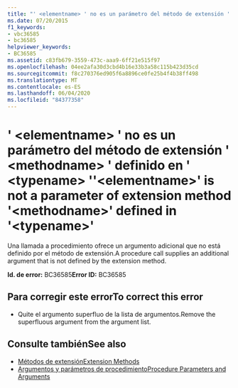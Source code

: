 ```yaml
---
title: "' <elementname> ' no es un parámetro del método de extensión ' <methodname> ' definido en ' <typename> '"
ms.date: 07/20/2015
f1_keywords:
- vbc36585
- bc36585
helpviewer_keywords:
- BC36585
ms.assetid: c83fb679-3559-473c-aaa9-6ff21e515f97
ms.openlocfilehash: 04ee2afa30d3cbd4b16e33b3a58c115b423d35cd
ms.sourcegitcommit: f8c270376ed905f6a8896ce0fe25b4f4b38ff498
ms.translationtype: MT
ms.contentlocale: es-ES
ms.lasthandoff: 06/04/2020
ms.locfileid: "84377358"
---
```

# <a name="elementname-is-not-a-parameter-of-extension-method-methodname-defined-in-typename"></a><span data-ttu-id="ab334-102">' \<elementname> ' no es un parámetro del método de extensión ' \<methodname> ' definido en ' \<typename> '</span><span class="sxs-lookup"><span data-stu-id="ab334-102">'\<elementname>' is not a parameter of extension method '\<methodname>' defined in '\<typename>'</span></span>
<span data-ttu-id="ab334-103">Una llamada a procedimiento ofrece un argumento adicional que no está definido por el método de extensión.</span><span class="sxs-lookup"><span data-stu-id="ab334-103">A procedure call supplies an additional argument that is not defined by the extension method.</span></span>  
  
 <span data-ttu-id="ab334-104">**Id. de error:** BC36585</span><span class="sxs-lookup"><span data-stu-id="ab334-104">**Error ID:** BC36585</span></span>  
  
## <a name="to-correct-this-error"></a><span data-ttu-id="ab334-105">Para corregir este error</span><span class="sxs-lookup"><span data-stu-id="ab334-105">To correct this error</span></span>  
  
- <span data-ttu-id="ab334-106">Quite el argumento superfluo de la lista de argumentos.</span><span class="sxs-lookup"><span data-stu-id="ab334-106">Remove the superfluous argument from the argument list.</span></span>  
  
## <a name="see-also"></a><span data-ttu-id="ab334-107">Consulte también</span><span class="sxs-lookup"><span data-stu-id="ab334-107">See also</span></span>

- [<span data-ttu-id="ab334-108">Métodos de extensión</span><span class="sxs-lookup"><span data-stu-id="ab334-108">Extension Methods</span></span>](../programming-guide/language-features/procedures/extension-methods.md)
- [<span data-ttu-id="ab334-109">Argumentos y parámetros de procedimiento</span><span class="sxs-lookup"><span data-stu-id="ab334-109">Procedure Parameters and Arguments</span></span>](../programming-guide/language-features/procedures/procedure-parameters-and-arguments.md)
